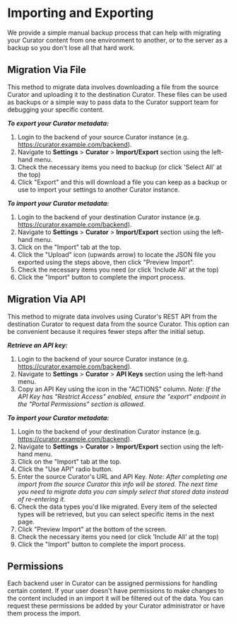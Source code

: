 # Importing and Exporting

We provide a simple manual backup process that can help with migrating your Curator content from one
environment to another, or to the server as a backup so you don't lose all that hard work.

## Migration Via File

This method to migrate data involves downloading a file from the source Curator and uploading it to the destination
Curator. These files can be used as backups or a simple way to pass data to the Curator support team for debugging
your specific content.

***To export your Curator metadata:***

1. Login to the backend of your source Curator instance (e.g. <https://curator.example.com/backend>).
2. Navigate to **Settings** > **Curator** > **Import/Export** section using the left-hand menu.
3. Check the necessary items you need to backup (or click 'Select All' at the top)
4. Click "Export" and this will download a file you can keep as a backup or use to import your settings
to another Curator instance.

***To import your Curator metadata:***

1. Login to the backend of your destination Curator instance (e.g. <https://curator.example.com/backend>).
2. Navigate to **Settings** > **Curator** > **Import/Export** section using the left-hand menu.
3. Click on the "Import" tab at the top.
4. Click the "Upload" icon (upwards arrow) to locate the JSON file you exported using the steps above, then
click "Preview Import".
5. Check the necessary items you need (or click 'Include All' at the top)
6. Click the "Import" button to complete the import process.

## Migration Via API

This method to migrate data involves using Curator's REST API from the destination Curator to request data from the
source Curator. This option can be convenient because it requires fewer steps after the initial setup.

***Retrieve an API key:***

1. Login to the backend of your source Curator instance (e.g. <https://curator.example.com/backend>).
2. Navigate to **Settings** > **Curator** > **API Keys** section using the left-hand menu.
3. Copy an API Key using the icon in the "ACTIONS" column. *Note: If the API Key has "Restrict Access" enabled, ensure
the "export" endpoint in the "Portal Permissions" section is allowed.*

***To import your Curator metadata:***

1. Login to the backend of your destination Curator instance (e.g. <https://curator.example.com/backend>).
2. Navigate to **Settings** > **Curator** > **Import/Export** section using the left-hand menu.
3. Click on the "Import" tab at the top.
4. Click the "Use API" radio button.
5. Enter the source Curator's URL and API Key. *Note: After completing one import from the source Curator this info
will be stored. The next time you need to migrate data you can simply select that stored data instead of re-entering
it.*
6. Check the data types you'd like migrated. Every item of the selected types will be retrieved, but you can select
specific items in the next page.
7. Click "Preview Import" at the bottom of the screen.
8. Check the necessary items you need (or click 'Include All' at the top)
9. Click the "Import" button to complete the import process.

## Permissions

Each backend user in Curator can be assigned permissions for handling certain content. If your user doesn't have
permissions to make changes to the content included in an import it will be filtered out of the data. You can
request these permissions be added by your Curator administrator or have them process the import.
